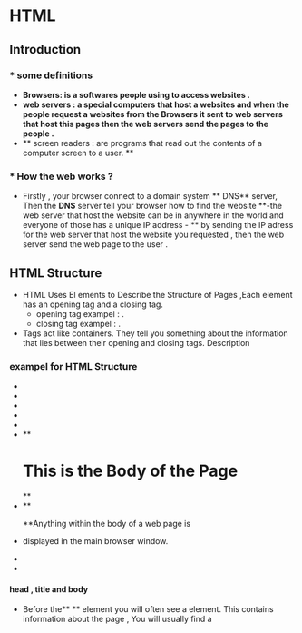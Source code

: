 # HTML
## Introduction 
### *  some definitions

  * **Browsers: is a softwares people using to access websites .**
 * **web servers : a special computers that host a websites and when the people request a websites from the Browsers it sent to web servers that host this pages then the web servers send the pages to the people .**
 * ** screen readers : are programs
that read out the contents of a
computer screen to a user. **

### * How the web works ?
* Firstly , your browser connect to a domain system 
** DNS** server, Then the **DNS** server tell your browser how to find the website **-the web server that host the website can be in anywhere in the world and everyone of those has a unique IP address -  ** by sending the IP adress for the web server that host the website you requested , then the web server send the web page to the user .
## HTML Structure
* HTML Uses El ements
to Describe the
Structure of Pages ,Each
element has an opening tag and a closing tag.
  * opening tag exampel : **<body>** .
  * closing tag exampel : **</body>**  .
* Tags act like containers. They tell you
something about the information that lies
between their opening and closing tags.
Description
### exampel for HTML Structure 
* **</html>**
 * **<head>**
* **<title>**This is the Title of the Page**</title>**
* **</head>**
* **<body>**
* ** <h1>**This is the Body of the Page**</h1>**
* **<p>**Anything within the body of a web page is
* displayed in the main browser window.**</p>**
* **</body>**
*  **</html>**
#### head , title and body 
  * Before the**  <body>** element you
will often see a **<head>** element.
This contains information
about the page ,
You will usually find a **<title>**
element inside the **<head>**
element.
* Anything written between the
**<title>** tags will appear in the
title bar (or tabs) at the top of
the browser window
* Anything written between
the **<body>** tags will appear
in the main browser window .
## Extra Markup
### Comments in HTML
- If you want to add a comment
to your code that will not be
visible in the user's browser, you
can add the text between these
characters:
**<!-- comment goes here -->**
### ID Attribute
* Every HTML element can carry
the id attribute. It is used to
uniquely identify that element
from other elements on the
page. Its value should start with
a letter or an underscore (not a
number or any other character).
It is important that no two
elements on the same page
have the same value for their id
attributes (otherwise the value is
no longer unique).
### Class Attribute
* Every HTML element can
also carry a class attribute.
Sometimes, rather than uniquely
identifying one element within
a document, you will want a
way to identify several elements
as being different from the
other elements on the page.
For example, you might have
some paragraphs of text that
contain information that is more
important than others and want
to distinguish these elements, or
you might want to differentiate
between links that point to other
pages on your own site and links
that point to external sites.
### Block Elements
* Some elements will always
appear to start on a new line in
the browser window. These are
known as block level elements, Examples of block elements are
**<h1>, <p>, <ul>, and <li>.**
### Inline Elements
* Some elements will always
appear to continue on the
same line as their neighbouring
elements. These are known as
inline elements, Examples of inline elements are
** <a>, <b>, <em>, and <img>**.
### iframe
* An iframe is like a little window
that has been cut into your
page — and in that window you
can see another page. The term
iframe is an abbreviation of inline
frame.
### Escape Characters
* There are some characters that are used in
and reserved by HTML code. (For example,** ©** ,**<**, **¥**  , ** etc **...... .)
* If you want these
characters to appear on your
page you need to use the escape codes or
entity references like (**© =  & copy;**).
## HTML5 Layout
<<<<<<< HEAD
### New Html5 Layout Elements
* HTML5 introduces a new set of elements that allow you to divide up the
parts of a page.
* For example, the **header **sits
inside a new **<header> **element,
the navigation in a **<nav>**
element, and the **articles **are in
individual **<article>** elements.
## Process & Design 
### Who is the Site For?
* Every website should be designed for the
target audience—not just for yourself or the
site owner. It is therefore very important to
understand who your target audience is.
###  Why People Visit YOUR Website ?
* Now that you know who your visitors are, you
need to consider why they are coming. While
some people will simply chance across your
website, most will visit for a specific reason.
### What Information Your Visitors Need?
* You know who is coming to your site and why
they are coming, so now you need to work out
what information they need in order to achieve
their goals quickly and effectively.
### How Often People Will Visit Your Site?\
* Some sites benefit from being updated more
frequently than others. Some information (such
as news) may be constantly changing, while
other content remains relatively static.
###  * WireFrames
* A wireframe is a simple sketch of the key
information that needs to go on each page of a
site. It shows the hierarchy of the information
and how much space it might require.
* By creating a wireframe you can
ensure that all of the information
that needs to be on a page is
included.

![WireFrame](https://www.freepik.com/blog/app/uploads/2019/05/how-use-wireframes-web-design-Cover-post-100.jpg)

************************************************************************
************************************************************************

# JavaScript
 * ** JavaScript allows you to make web pages more interactive by accessing and markup used in a web page while it is being viewed in the browser.** 
 ## JavaScript benefits :
 1.  ** ACCESS CONTENT**: You can use JavaScript to select any
element, attribute, or text from an
HTML page.
2. **MODIFY CONTENT**: You can use JavaScript to add
elements, attributes, and text to the page, or remove them.
3. **PROGRAM RULES**:You can specify a set of steps for
the browser to follow (like a recipe),
which allows it to access or change the
content of a page.
4. **REACT TO EVENTS**:You can specify that a script should run
when a specific event has occurred.
## WRITING A SCRIPT
* To write a script, you need to first
state your goal and then list the
tasks that need to be completed in
order to achieve it.
* Start with the big picture of what
you want to achieve, and break
that down into smaller steps.
   * 1: DEFINE THE GOAL.
   * 2: DESIGN THE SCRIPT.
   * 3: CODE EACH STEP.
## HOW A BROWSER SEES A WEB PAGE In
  1.  **RECEIVE A PAGE AS
HTML CODE** .
2. ** CREATE A MODEL OF
THE PAGE AND STORE
IT IN MEMORY**. 
3.  **USE A RENDERING
ENGINE TO SHOW THE
PAGE ON SCREEN** .
* All major browsers use a JavaScript interpreter to translate your
instructions (in JavaScript) into instructions the computer can follow.
